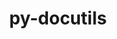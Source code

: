 ---
title: "py-docutils"
layout: cache
categories: [package, v2025.07.0]
meta: {"compilers": ["none"], "num_specs": 11, "num_specs_by_stack": {"e4s": 1, "ml-linux-aarch64-cuda": 4, "ml-linux-x86_64-cuda": 4, "radiuss": 2, "root": 11}, "oss": ["ubuntu18.04", "ubuntu22.04", "ubuntu24.04"], "platforms": ["linux"], "stacks": ["e4s", "ml-linux-aarch64-cuda", "ml-linux-x86_64-cuda", "radiuss", "root"], "targets": ["aarch64", "x86_64_v3"], "versions": ["0.20.1"]}
spec_details: [{"compiler": "none", "hash": "3a7msumhwkk2ne3ui5bvfxxc3rb32fru", "os": "ubuntu18.04", "platform": "linux", "size": "-", "stacks": ["radiuss", "root"], "target": "x86_64_v3", "variants": ["build_system=python_pip"], "versions": ["0.20.1"]}, {"compiler": "none", "hash": "6whsl4euqkngduo6vbhdiyzsrg3ned67", "os": "ubuntu24.04", "platform": "linux", "size": "-", "stacks": ["ml-linux-aarch64-cuda", "root"], "target": "aarch64", "variants": ["build_system=python_pip"], "versions": ["0.20.1"]}, {"compiler": "none", "hash": "brajxyarnkojlkt6k6mxe6xuiylsaojl", "os": "ubuntu24.04", "platform": "linux", "size": "-", "stacks": ["ml-linux-aarch64-cuda", "root"], "target": "aarch64", "variants": ["build_system=python_pip"], "versions": ["0.20.1"]}, {"compiler": "none", "hash": "ez2jobkt4r4me4dam5ueq7toazdtkn27", "os": "ubuntu24.04", "platform": "linux", "size": "-", "stacks": ["ml-linux-x86_64-cuda", "root"], "target": "x86_64_v3", "variants": ["build_system=python_pip"], "versions": ["0.20.1"]}, {"compiler": "none", "hash": "gsyuse4yebqgvituwi243uieqxrecdpl", "os": "ubuntu24.04", "platform": "linux", "size": "-", "stacks": ["ml-linux-x86_64-cuda", "root"], "target": "x86_64_v3", "variants": ["build_system=python_pip"], "versions": ["0.20.1"]}, {"compiler": "none", "hash": "j2qzxzhpsvlor63xthwbmifuegvtyhlk", "os": "ubuntu24.04", "platform": "linux", "size": "-", "stacks": ["ml-linux-x86_64-cuda", "root"], "target": "x86_64_v3", "variants": ["build_system=python_pip"], "versions": ["0.20.1"]}, {"compiler": "none", "hash": "ldwwanvwepbix45rchfbipowbrnohmam", "os": "ubuntu22.04", "platform": "linux", "size": "-", "stacks": ["e4s", "root"], "target": "x86_64_v3", "variants": ["build_system=python_pip"], "versions": ["0.20.1"]}, {"compiler": "none", "hash": "o3e7tv2ozjsflgq3vze6x2yzfm2p5dhp", "os": "ubuntu24.04", "platform": "linux", "size": "-", "stacks": ["ml-linux-aarch64-cuda", "root"], "target": "aarch64", "variants": ["build_system=python_pip"], "versions": ["0.20.1"]}, {"compiler": "none", "hash": "xp4yo3ayy7erxv2salejnctnjocmmj74", "os": "ubuntu24.04", "platform": "linux", "size": "-", "stacks": ["ml-linux-x86_64-cuda", "root"], "target": "x86_64_v3", "variants": ["build_system=python_pip"], "versions": ["0.20.1"]}, {"compiler": "none", "hash": "yuf3ktd5c4makdjymaq45zs3sddssruq", "os": "ubuntu24.04", "platform": "linux", "size": "-", "stacks": ["ml-linux-aarch64-cuda", "root"], "target": "aarch64", "variants": ["build_system=python_pip"], "versions": ["0.20.1"]}, {"compiler": "none", "hash": "zcggrfrlrbk5aaz2b3wuquyig5iu2db5", "os": "ubuntu18.04", "platform": "linux", "size": "-", "stacks": ["radiuss", "root"], "target": "x86_64_v3", "variants": ["build_system=python_pip"], "versions": ["0.20.1"]}]
---